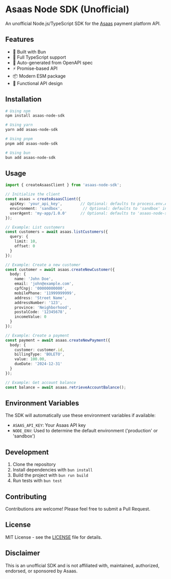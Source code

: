 # Asaas Node SDK (Unofficial)

An unofficial Node.js/TypeScript SDK for the [Asaas](https://www.asaas.com/) payment platform API.

## Features

- 🚀 Built with Bun
- 📘 Full TypeScript support
- 🔄 Auto-generated from OpenAPI spec
- ⚡ Promise-based API
- 📦 Modern ESM package
- 🎯 Functional API design

## Installation

```bash
# Using npm
npm install asaas-node-sdk

# Using yarn
yarn add asaas-node-sdk

# Using pnpm
pnpm add asaas-node-sdk

# Using bun
bun add asaas-node-sdk
```

## Usage

```typescript
import { createAsaasClient } from 'asaas-node-sdk';

// Initialize the client
const asaas = createAsaasClient({
  apiKey: 'your_api_key',        // Optional: defaults to process.env.ASAAS_API_KEY
  environment: 'sandbox',         // Optional: defaults to 'sandbox' in development, 'production' otherwise
  userAgent: 'my-app/1.0.0'      // Optional: defaults to 'asaas-node-sdk'
});

// Example: List customers
const customers = await asaas.listCustomers({
  query: {
    limit: 10,
    offset: 0
  }
});

// Example: Create a new customer
const customer = await asaas.createNewCustomer({
  body: {
    name: 'John Doe',
    email: 'john@example.com',
    cpfCnpj: '00000000000',
    mobilePhone: '11999999999',
    address: 'Street Name',
    addressNumber: '123',
    province: 'Neighborhood',
    postalCode: '12345678',
    incomeValue: 0
  }
});

// Example: Create a payment
const payment = await asaas.createNewPayment({
  body: {
    customer: customer.id,
    billingType: 'BOLETO',
    value: 100.00,
    dueDate: '2024-12-31'
  }
});

// Example: Get account balance
const balance = await asaas.retrieveAccountBalance();
```

## Environment Variables

The SDK will automatically use these environment variables if available:

- `ASAAS_API_KEY`: Your Asaas API key
- `NODE_ENV`: Used to determine the default environment ('production' or 'sandbox')

## Development

1. Clone the repository
2. Install dependencies with `bun install`
3. Build the project with `bun run build`
4. Run tests with `bun test`

## Contributing

Contributions are welcome! Please feel free to submit a Pull Request.

## License

MIT License - see the [LICENSE](LICENSE) file for details.

## Disclaimer

This is an unofficial SDK and is not affiliated with, maintained, authorized, endorsed, or sponsored by Asaas.
